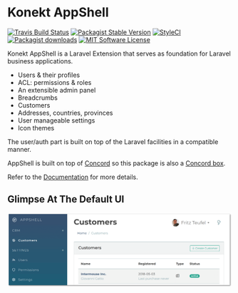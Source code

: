 # Konekt AppShell

[![Travis Build Status](https://img.shields.io/travis/artkonekt/appshell.svg?style=flat-square)](https://travis-ci.org/artkonekt/appshell)
[![Packagist Stable Version](https://img.shields.io/packagist/v/konekt/appshell.svg?style=flat-square&label=stable)](https://packagist.org/packages/konekt/appshell)
[![StyleCI](https://styleci.io/repos/74504388/shield?branch=master)](https://styleci.io/repos/74504388)
[![Packagist downloads](https://img.shields.io/packagist/dt/konekt/appshell.svg?style=flat-square)](https://packagist.org/packages/konekt/appshell)
[![MIT Software License](https://img.shields.io/badge/license-MIT-blue.svg?style=flat-square)](LICENSE)

Konekt AppShell is a Laravel Extension that serves as foundation for Laravel business applications.

- Users & their profiles
- ACL: permissions & roles
- An extensible admin panel
- Breadcrumbs
- Customers
- Addresses, countries, provinces
- User manageable settings
- Icon themes

The user/auth part is built on top of the Laravel facilities in a compatible manner.

AppShell is built on top of [Concord](https://konekt.dev/concord/1.8/overview)
so this package is also a [Concord box](https://konekt.dev/concord/1.8/boxes).

Refer to the [Documentation](https://konekt.dev/appshell/docs) for more details.

## Glimpse At The Default UI

![AppShell Glimpse](docs/glimpse.png)
